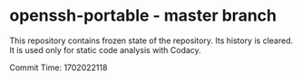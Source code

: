 # openssh-portable - master branch

This repository contains frozen state of the repository.
Its history is cleared. It is used only for static code
analysis with Codacy.

Commit Time: 1702022118